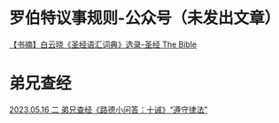 # 罗伯特议事规则-公众号（未发出文章）
[【书摘】白云晓《圣经语汇词典》选录-圣经 The Bible](biblestudy.md)

# 弟兄查经
[2023.05.16 二 弟兄查经《路德小问答：十诫》“遵守律法”](20230516.md)
